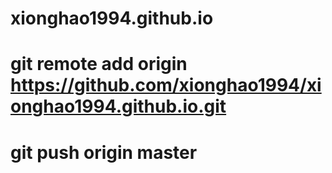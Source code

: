 # xionghao1994.github.io

# git remote add origin https://github.com/xionghao1994/xionghao1994.github.io.git
# git push origin master